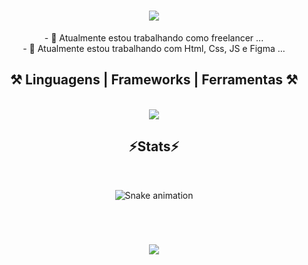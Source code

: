 
<h1 align="center">
<img src="https://readme-typing-svg.herokuapp.com/?font=Righteous&size=35&center=true&vCenter=true&width=500&height=70&duration=4000&lines=Olá!+👋;+Me+chamo+Victor!;" />
</h1>

<div  align="center" >
  - 🔭 Atualmente estou trabalhando como freelancer ...
  <br>
- 🌱 Atualmente estou trabalhando com Html, Css, JS e Figma ...
</div>

<h2 align="center" >⚒️ Linguagens | Frameworks | Ferramentas ⚒️</h2>
<br>
<div align="center" >
  <img src="https://skillicons.dev/icons?i=bootstrap,html,css,vscode,github,figma" />
</div>

<h2 align="center" >⚡Stats⚡</h2>
<br>
<div align="center">

  ![Snake animation](https://github.com/danielbped/danielbped/blob/output/github-contribution-grid-snake.svg)
  
</div>
<br>
<h1 align="center">
<img src="https://readme-typing-svg.herokuapp.com/?font=Righteous&size=35&center=true&vCenter=true&width=500&height=70&duration=4000&lines=Obrigado+pela+Atenção!;" />
</h1>
